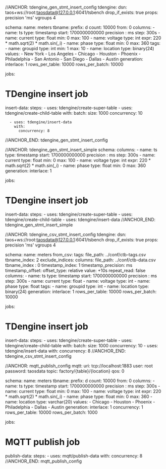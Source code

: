//ANCHOR: tdengine_gen_stmt_insert_config
tdengine:
  dsn: taos+ws://root:taosdata@127.0.0.1:6041/tsbench
  drop_if_exists: true
  props: precision 'ms' vgroups 4

schema:
  name: meters
  tbname:
    prefix: d
    count: 10000
    from: 0
  columns:
    - name: ts
      type: timestamp
      start: 1700000000000
      precision : ms
      step: 300s
    - name: current
      type: float
      min: 0
      max: 100
    - name: voltage
      type: int
      expr: 220 * math.sqrt(2) * math.sin(_i)
    - name: phase
      type: float
      min: 0
      max: 360
  tags:
    - name: groupid
      type: int
      min: 1
      max: 10
    - name: location
      type: binary(24)
      values:
        - New York
        - Los Angeles
        - Chicago
        - Houston
        - Phoenix
        - Philadelphia
        - San Antonio
        - San Diego
        - Dallas
        - Austin
  generation:
    interlace: 1
    rows_per_table: 10000
    rows_per_batch: 10000

jobs:
  # TDengine insert job
  insert-data:
    steps:
      - uses: tdengine/create-super-table
      - uses: tdengine/create-child-table
        with:
          batch:
            size: 1000
            concurrency: 10

      - uses: tdengine/insert-data
        with:
          concurrency: 8
//ANCHOR_END: tdengine_gen_stmt_insert_config

//ANCHOR: tdengine_gen_stmt_insert_simple
schema:
  columns:
    - name: ts
      type: timestamp
      start: 1700000000000
      precision : ms
      step: 300s
    - name: current
      type: float
      min: 0
      max: 100
    - name: voltage
      type: int
      expr: 220 * math.sqrt(2) * math.sin(_i)
    - name: phase
      type: float
      min: 0
      max: 360
  generation:
    interlace: 1

jobs:
  # TDengine insert job
  insert-data:
    steps:
      - uses: tdengine/create-super-table
      - uses: tdengine/create-child-table
      - uses: tdengine/insert-data
//ANCHOR_END: tdengine_gen_stmt_insert_simple

//ANCHOR: tdengine_csv_stmt_insert_config
tdengine:
  dsn: taos+ws://root:taosdata@127.0.0.1:6041/tsbench
  drop_if_exists: true
  props: precision 'ms' vgroups 4

schema:
  name: meters
  from_csv:
    tags:
      file_path: ../conf/ctb-tags.csv
      tbname_index: 2
      exclude_indices:
    columns:
      file_path: ../conf/ctb-data.csv
      tbname_index : 0
      timestamp_index: 1
      timestamp_precision: ms
      timestamp_offset:
        offset_type: relative
        value: +10s
      repeat_read: false
  columns:
    - name: ts
      type: timestamp
      start: 1700000000000
      precision : ms
      step: 300s
    - name: current
      type: float
    - name: voltage
      type: int
    - name: phase
      type: float
  tags:
    - name: groupid
      type: int
    - name: location
      type: binary(24)
  generation:
    interlace: 1
    rows_per_table: 10000
    rows_per_batch: 10000

jobs:
  # TDengine insert job
  insert-data:
    steps:
      - uses: tdengine/create-super-table
      - uses: tdengine/create-child-table
        with:
          batch:
            size: 1000
            concurrency: 10
      - uses: tdengine/insert-data
        with:
          concurrency: 8
//ANCHOR_END: tdengine_csv_stmt_insert_config

//ANCHOR: mqtt_publish_config
mqtt:
  uri: tcp://localhost:1883
  user: root
  password: taosdata
  topic: factory/{table}/{location}
  qos: 0

schema:
  name: meters
  tbname:
    prefix: d
    count: 10000
    from: 0
  columns:
    - name: ts
      type: timestamp
      start: 1700000000000
      precision : ms
      step: 300s
    - name: current
      type: float
      min: 0
      max: 100
    - name: voltage
      type: int
      expr: 220 * math.sqrt(2) * math.sin(_i)
    - name: phase
      type: float
      min: 0
      max: 360
    - name: location
      type: varchar(20)
      values:
        - Chicago
        - Houston
        - Phoenix
        - Philadelphia
        - Dallas
        - Austin
  generation:
    interlace: 1
    concurrency: 1
    rows_per_table: 10000
    rows_per_batch: 1000

jobs:
  # MQTT publish job
  publish-data:
    steps:
      - uses: mqtt/publish-data
        with:
          concurrency: 8
//ANCHOR_END: mqtt_publish_config